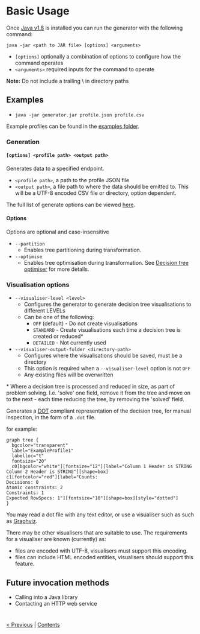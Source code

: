 # Basic Usage

Once [Java v1.8](https://www.java.com/en/download/manual.jsp) is installed you can run the generator with the following command:

`java -jar <path to JAR file> [options] <arguments>`

* `[options]` optionally a combination of options to configure how the command operates
* `<arguments>` required inputs for the command to operate

**Note:** Do not include a trailing \ in directory paths

## Examples
* `java -jar generator.jar profile.json profile.csv`

Example profiles can be found in the [examples folder](../../../examples).

### Generation
#### `[options] <profile path> <output path>`

Generates data to a specified endpoint.

* `<profile path>`, a path to the profile JSON file
* `<output path>`, a file path to where the data should be emitted to. This will be a UTF-8 encoded CSV file or directory, option dependent.

The full list of generate options can be viewed [here](../commandLineOptions/GenerateOptions.md).

#### Options
Options are optional and case-insensitive

* `--partition`
   * Enables tree partitioning during transformation.
* `--optimise`
   * Enables tree optimisation during transformation. See [Decision tree optimiser](../../developer/algorithmsAndDataStructures/OptimisationProcess.md) for more details.

### Visualisation options

* `--visualiser-level <level>`
   * Configures the generator to generate decision tree visualisations to different LEVELs
   * Can be one of the following:
      * `OFF` (default) - Do not create visualisations
      * `STANDARD` - Create visualisations each time a decision tree is created or reduced*
      * `DETAILED` - Not currently used
* `--visualiser-output-folder <directory-path>`
   * Configures where the visualisations should be saved, must be a directory
   * This option is required when a `--visualiser-level` option is not `OFF`
   * Any existing files will be overwritten

\* Where a decision tree is processed and reduced in size, as part of problem solving. I.e. 'solve' one field, remove it from the tree and move on to the next - each time reducing the tree, by removing the 'solved' field.

Generates a <a href=https://en.wikipedia.org/wiki/DOT_(graph_description_language)>DOT</a> compliant representation of the decision tree, for manual inspection, in the form of a `.dot` file.

for example:

```
graph tree {
  bgcolor="transparent"
  label="ExampleProfile1"
  labelloc="t"
  fontsize="20"
  c0[bgcolor="white"][fontsize="12"][label="Column 1 Header is STRING
Column 2 Header is STRING"][shape=box]
c1[fontcolor="red"][label="Counts:
Decisions: 0
Atomic constraints: 2
Constraints: 1
Expected RowSpecs: 1"][fontsize="10"][shape=box][style="dotted"]
}
```

You may read a dot file with any text editor, or use a visualiser such as such as [Graphviz](https://www.graphviz.org/).

There may be other visualisers that are suitable to use. The requirements for a visualiser are known (currently) as:
* files are encoded with UTF-8, visualisers must support this encoding.
* files can include HTML encoded entities, visualisers should support this feature.

## Future invocation methods

* Calling into a Java library
* Contacting an HTTP web service

#
[< Previous](Visualise.md) | [Contents](StepByStepInstructions.md)
